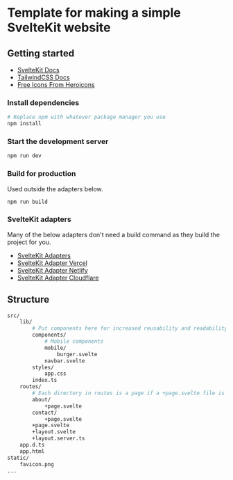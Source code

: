 # Template for making a simple SvelteKit website

## Getting started
 - [SvelteKit Docs](https://kit.svelte.dev/docs/introduction)
 - [TailwindCSS Docs](https://tailwindcss.com/docs)
 - [Free Icons From Heroicons](https://heroicons.com/)

### Install dependencies
```bash
# Replace npm with whatever package manager you use
npm install
```

### Start the development server
```bash
npm run dev
```

### Build for production

Used outside the adapters below.

```bash
npm run build
```

### SvelteKit adapters

Many of the below adapters don't need a build command as they build the project for you.

 - [SvelteKit Adapters](https://kit.svelte.dev/docs/adapters)
 - [SvelteKit Adapter Vercel](https://kit.svelte.dev/docs/adapter-vercel)
 - [SvelteKit Adapter Netlify](https://kit.svelte.dev/docs/adapter-netlify)
 - [SvelteKit Adapter Cloudflare](https://kit.svelte.dev/docs/adapter-cloudflare)

## Structure

```bash
src/
    lib/
        # Put components here for increased reusability and readability
        components/
            # Mobile components
            mobile/
                burger.svelte
            navbar.svelte
        styles/
            app.css
        index.ts
    routes/
        # Each directory in routes is a page if a +page.svelte file is present
        about/
            +page.svelte
        contact/
            +page.svelte
        +page.svelte
        +layout.svelte
        +layout.server.ts
    app.d.ts
    app.html
static/
    favicon.png
...
```